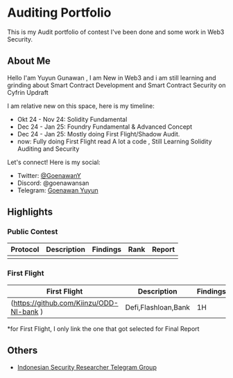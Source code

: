 # Auditing Portfolio

This is my Audit portfolio of contest I've been done and some work in Web3 Security.

## About Me

Hello I'am Yuyun Gunawan , I am New in Web3 and i am still learning and grinding about Smart Contract Development 
and Smart Contract Security on Cyfrin Updraft

I am relative new on this space, here is my timeline:

- Okt 24 - Nov 24: Solidity Fundamental
- Dec 24 - Jan 25: Foundry Fundamental & Advanced Concept
- Dec 24 - Jan 25: Mostly doing First Flight/Shadow Audit.
- now: Fully doing First Flight read A lot a code , Still Learning Solidity Auditing and Security 


Let's connect! Here is my social:

- Twitter: [@GoenawanY](https://x.com/goenawany)
- Discord: @goenawansan
- Telegram: [Goenawan Yuyun](https://t.me/goenawansan)

## Highlights

### Public Contest

| Protocol                                                             | Description             | Findings | Rank | Report                                                                    |
| -------------------------------------------------------------------- | ----------------------- | -------- | ---- | ------------------------------------------------------------------------- |
|           |

### First Flight

| First Flight                                                              | Description          | Findings | Rank | Report\*                                                                                                                      |
| ------------------------------------------------------------------------- | -------------------- | -------- | ---- | ----------------------------------------------------------------------------------------------------------------------------- |
| (https://github.com/Kiinzu/ODD-NI-bank                                     ) | Defi,Flashloan,Bank | 1H       | 1st  | [📄](https://github.com/farismln/ODD-NI-bank/blob/audit-data/audit-data/H-02.md)                                                              |
                                                                                                                 

\*for First Flight, I only link the one that got selected for Final Report

## Others

- [Indonesian Security Researcher Telegram Group](https://t.me/+JOW-lgIP3Us2ZTgy)
